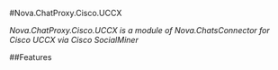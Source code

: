 #Nova.ChatProxy.Cisco.UCCX

*Nova.ChatProxy.Cisco.UCCX is a module of Nova.ChatsConnector for Cisco UCCX via Cisco SocialMiner*

##Features